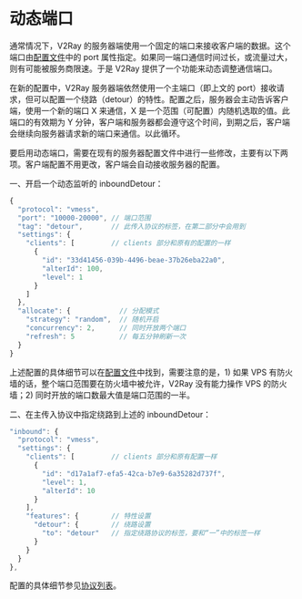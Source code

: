 # 动态端口

通常情况下，V2Ray 的服务器端使用一个固定的端口来接收客户端的数据。这个端口由[配置文件](../chapter_02/01_overview.md)中的 port 属性指定。如果同一端口通信时间过长，或流量过大，则有可能被服务商限速。于是 V2Ray 提供了一个功能来动态调整通信端口。

在新的配置中，V2Ray 服务器端依然使用一个主端口（即上文的 port）接收请求，但可以配置一个绕路（detour）的特性。配置之后，服务器会主动告诉客户端，使用一个新的端口 X 来通信，X 是一个范围（可配置）内随机选取的值。此端口的有效期为 Y 分钟，客户端和服务器都会遵守这个时间，到期之后，客户端会继续向服务器请求新的端口来通信。以此循环。

要启用动态端口，需要在现有的服务器配置文件中进行一些修改，主要有以下两项。客户端配置不用更改，客户端会自动接收服务器的配置。

一、开启一个动态监听的 inboundDetour：

```javascript
{
  "protocol": "vmess",
  "port": "10000-20000", // 端口范围
  "tag": "detour",       // 此传入协议的标签，在第二部分中会用到
  "settings": {
    "clients": [         // clients 部分和原有的配置的一样
      {
        "id": "33d41456-039b-4496-beae-37b26eba22a0",
        "alterId": 100,
        "level": 1
      }
    ]
  },
  "allocate": {            // 分配模式
    "strategy": "random",  // 随机开启
    "concurrency": 2,      // 同时开放两个端口
    "refresh": 5           // 每五分钟刷新一次
  }
}
```

上述配置的具体细节可以在[配置文件](../chapter_02/01_overview.md)中找到，需要注意的是，1) 如果 VPS 有防火墙的话，整个端口范围要在防火墙中被允许，V2Ray 没有能力操作 VPS 的防火墙；2) 同时开放的端口数最大值是端口范围的一半。

二、在主传入协议中指定绕路到上述的 inboundDetour：

```javascript
"inbound": {
  "protocol": "vmess",
  "settings": {
    "clients": [         // clients 部分和原有配置一样
      {
        "id": "d17a1af7-efa5-42ca-b7e9-6a35282d737f",
        "level": 1,
        "alterId": 10
      }
    ],
    "features": {        // 特性设置
      "detour": {        // 绕路设置
        "to": "detour"   // 指定绕路协议的标签，要和“一”中的标签一样
      }
    }
  }
},
```

配置的具体细节参见[协议列表](../chapter_02/02_protocols.md)。